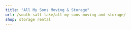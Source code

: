 ```yaml
---
title: "All My Sons Moving & Storage"
url: /south-salt-lake/all-my-sons-moving-and-storage/
shop: storage rental
---
```

